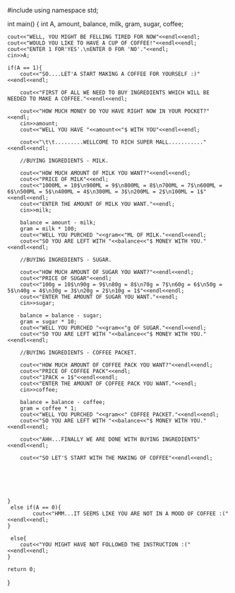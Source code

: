#include <iostream>
using namespace std;

int main()
{
    int A, amount, balance, milk, gram, sugar, coffee;
    
    cout<<"WELL, YOU MIGHT BE FELLING TIRED FOR NOW"<<endl<<endl;
    cout<<"WOULD YOU LIKE TO HAVE A CUP OF COFFEE!"<<endl<<endl;
    cout<<"ENTER 1 FOR'YES'.\nENTER 0 FOR 'NO'."<<endl;
    cin>>A;
    
    if(A == 1){
        cout<<"SO....LET'A START MAKING A COFFEE FOR YOURSELF :)"<<endl<<endl;
         
        cout<<"FIRST OF ALL WE NEED TO BUY INGREDIENTS WHICH WILL BE NEEDED TO MAKE A COFFEE."<<endl<<endl; 
        
        cout<<"HOW MUCH MONEY DO YOU HAVE RIGHT NOW IN YOUR POCKET?"<<endl;
        cin>>amount;
        cout<<"WELL YOU HAVE "<<amount<<"$ WITH YOU"<<endl<<endl;
        
        cout<<"\t\t.........WELLCOME TO RICH SUPER MALL..........."<<endl<<endl;
        
        //BUYING INGREDIENTS - MILK.
        
        cout<<"HOW MUCH AMOUNT OF MILK YOU WANT?"<<endl<<endl;
        cout<<"PRICE OF MILK"<<endl;
        cout<<"1000ML = 10$\n900ML = 9$\n800ML = 8$\n700ML = 7$\n600ML = 6$\n500ML = 5$\n400ML = 4$\n300ML = 3$\n200ML = 2$\n100ML = 1$"<<endl<<endl;
        cout<<"ENTER THE AMOUNT OF MILK YOU WANT."<<endl;
        cin>>milk;
        
        balance = amount - milk;
        gram = milk * 100;
        cout<<"WELL YOU PURCHED "<<gram<<"ML OF MILK."<<endl<<endl;
        cout<<"SO YOU ARE LEFT WITH "<<balance<<"$ MONEY WITH YOU."<<endl<<endl;
        
        //BUYING INGREDIENTS - SUGAR.
        
        cout<<"HOW MUCH AMOUNT OF SUGAR YOU WANT?"<<endl<<endl;
        cout<<"PRICE OF SUGAR"<<endl;
        cout<<"100g = 10$\n90g = 9$\n80g = 8$\n70g = 7$\n60g = 6$\n50g = 5$\n40g = 4$\n30g = 3$\n20g = 2$\n10g = 1$"<<endl<<endl;
        cout<<"ENTER THE AMOUNT OF SUGAR YOU WANT."<<endl;
        cin>>sugar;
        
        balance = balance - sugar;
        gram = sugar * 10;
        cout<<"WELL YOU PURCHED "<<gram<<"g OF SUGAR."<<endl<<endl;
        cout<<"SO YOU ARE LEFT WITH "<<balance<<"$ MONEY WITH YOU."<<endl<<endl;
        
        //BUYING INGREDIENTS - COFFEE PACKET.
        
        cout<<"HOW MUCH AMOUNT OF COFFEE PACK YOU WANT?"<<endl<<endl;
        cout<<"PRICE OF COFFEE PACK"<<endl;
        cout<<"1PACK = 1$"<<endl<<endl;
        cout<<"ENTER THE AMOUNT OF COFFEE PACK YOU WANT."<<endl;
        cin>>coffee;
        
        balance = balance - coffee;
        gram = coffee * 1;
        cout<<"WELL YOU PURCHED "<<gram<<" COFFEE PACKET."<<endl<<endl;
        cout<<"SO YOU ARE LEFT WITH "<<balance<<"$ MONEY WITH YOU."<<endl<<endl;
        
        cout<<"AHH...FINALLY WE ARE DONE WITH BUYING INGREDIENTS"<<endl<<endl;
        
        cout<<"SO LET'S START WITH THE MAKING OF COFFEE"<<endl<<endl;
        
        
        
        
        
         
    }
     else if(A == 0){
            cout<<"HMM...IT SEEMS LIKE YOU ARE NOT IN A MOOD OF COFFEE :("<<endl<<endl;
    }
        
     else{
        cout<<"YOU MIGHT HAVE NOT FOLLOWED THE INSTRUCTION :("<<endl<<endl;
    }
    
    return 0;
}
